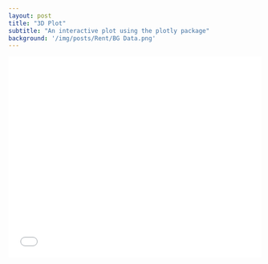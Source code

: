 ```yaml
---
layout: post
title: "3D Plot"
subtitle: "An interactive plot using the plotly package"
background: '/img/posts/Rent/BG Data.png'
---
```


<iframe src="/img/posts/Rent/Rentplot1.html" height="400px" width="100%" frameBorder="0"></iframe>
